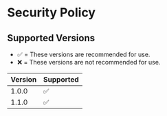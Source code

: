 # Security Policy

## Supported Versions

- ✅ = These versions are recommended for use.
- :x: = These versions are not recommended for use.

| Version | Supported          |
| ------- | ------------------ |
| 1.0.0  | :white_check_mark: |
| 1.1.0  | :white_check_mark: |
